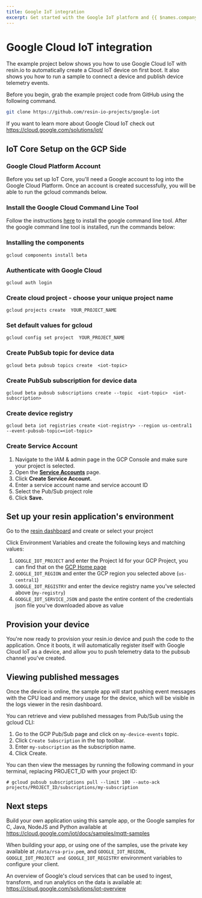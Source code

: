 ```yaml
---
title: Google IoT integration
excerpt: Get started with the Google IoT platform and {{ $names.company.lower }}
---
```


# Google Cloud IoT integration

The example project below shows you how to use Google Cloud IoT with resin.io to automatically create a Cloud IoT device on first boot. It also shows you how to run a sample to connect a device and publish device telemetry events.

Before you begin, grab the example project code from GitHub using the following command.
```bash
git clone https://github.com/resin-io-projects/google-iot
```

If you want to learn more about Google Cloud IoT check out https://cloud.google.com/solutions/iot/ 

## IoT Core Setup on the GCP Side
	
### Google Cloud Platform Account
Before you set up IoT Core, you'll need a Google account to log into the Google Cloud Platform. Once an account is created successfully, you will be able to run the gcloud commands below.

### Install the ​Google Cloud Command Line Tool
Follow the instructions [here](https://cloud.google.com/sdk/downloads) to install the google command line tool. After the google command line tool is installed, run the commands below:

### Installing the components
```
gcloud components install beta
```

### Authenticate with Google Cloud
```
gcloud auth login
```

### Create cloud project - choose your unique project name
```
gcloud projects create ​ YOUR_PROJECT_NAME
```

### Set default values for gcloud
```
gcloud config set project ​ YOUR_PROJECT_NAME
```

### Create PubSub topic for device data
```
gcloud beta pubsub topics create ​ <iot-topic>
```

### Create PubSub subscription for device data
```
gcloud beta pubsub subscriptions create --topic ​ <iot-topic>​ ​ <iot-subscription>
```

### Create device registry
```
gcloud beta iot registries create ​<iot-registry>​ --region us-central1 --event-pubsub-topic=​<iot-topic>
```

### Create Service Account
1. Navigate to the IAM & admin page in the GCP Console and make sure your project is selected.
2. Open the [**Service Accounts**](https://console.cloud.google.com/iam-admin/serviceaccounts) page.
3. Click **Create Service Account.**
4. Enter a service account name and service account ID
5. Select the Pub/Sub project role
6. Click **Save.**

## Set up your resin application's environment
Go to the [resin dashboard](https://dashboard.resin.io/apps) and create or select your project

Click Environment Variables and create the following keys and matching values:
1. `GOOGLE_IOT_PROJECT` and enter the Project Id for your GCP Project, you can find that on the [GCP Home page](https://console.cloud.google.com/home)
2. `GOOGLE_IOT_REGION` and enter the GCP region you selected above (`us-central1`)
3. `GOOGLE_IOT_REGISTRY` and enter the device registry name you've selected above (`my-registry`)
4. `GOOGLE_IOT_SERVICE_JSON` and paste the entire content of the credentials json file you've downloaded above as value

## Provision your device

You're now ready to provision your resin.io device and push the code to the application. Once it boots, it will automatically register itself with Google Cloud IoT as a device, and allow you to push telemetry data to the pubsub channel you've created.

## Viewing published messages

Once the device is online, the sample app will start pushing event messages with the CPU load and memory usage for the
device, which will be visible in the logs viewer in the resin dashboard.

You can retrieve and view published messages from Pub/Sub using the gcloud CLI:
1. Go to the GCP Pub/Sub page and click on `my-device-events` topic.
2. Click `Create Subscription` in the top toolbar.
3. Enter `my-subscription` as the subscription name.
4. Click Create.

You can then view the messages by running the following command in your terminal, replacing PROJECT_ID with your project ID:

```
# gcloud pubsub subscriptions pull --limit 100 --auto-ack projects/PROJECT_ID/subscriptions/my-subscription
```

## Next steps

Build your own application using this sample app, or the Google samples for C, Java, NodeJS and Python available at https://cloud.google.com/iot/docs/samples/mqtt-samples

When building your app, or using one of the samples, use the private key available at `/data/rsa-priv.pem`, and `GOOGLE_IOT_REGION, GOOGLE_IOT_PROJECT and GOOGLE_IOT_REGISTRY`
environment variables to configure your client.

An overview of Google's cloud services that can be used to ingest, transform, and run analytics on the data is available at: https://cloud.google.com/solutions/iot-overview
